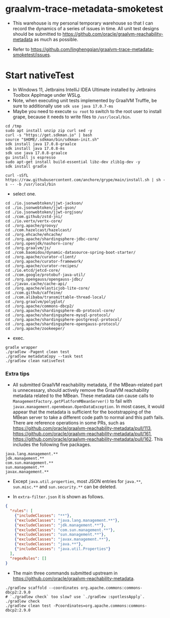 # graalvm-trace-metadata-smoketest

- This warehouse is my personal temporary warehouse so that I can record the dynamics of a series of issues in time. All
  unit test designs should be submitted to https://github.com/oracle/graalvm-reachability-metadata as much as possible.

- Refer to https://github.com/linghengqian/graalvm-trace-metadata-smoketest/issues.

# Start nativeTest

- In Windows 11, Jetbrains IntelliJ IDEA Ultimate installed by Jetbrains Toolbox AppImage under WSLg.
- Note, when executing unit tests implemented by GraalVM Truffle, be sure to additionally use `sdk use java 17.0.7-ms`
- Maybe you need to execute `su root` to switch to the root user to install grape, because it needs to write files
  to `/usr/local/bin`.

```shell
cd /tmp
sudo apt install unzip zip curl sed -y
curl -s "https://get.sdkman.io" | bash
source "$HOME/.sdkman/bin/sdkman-init.sh"
sdk install java 17.0.8-graalce
sdk install java 17.0.8-ms
sdk use java 17.0.8-graalce
gu install js espresso
sudo apt-get install build-essential libz-dev zlib1g-dev -y
sdk install gradle

curl -sSfL https://raw.githubusercontent.com/anchore/grype/main/install.sh | sh -s -- -b /usr/local/bin
```

- select one.

```shell
cd ./io.jsonwebtoken/jjwt-jackson/
cd ./io.jsonwebtoken/jjwt-gson/
cd ./io.jsonwebtoken/jjwt-orgjson/
cd ./com.github/zstd-jni/
cd ./io.vertx/vertx-core/
cd ./org.apache/groovy/
cd ./com.hazelcast/hazelcast/
cd ./org.ehcache/ehcache/
cd ./org.apache/shardingsphere-jdbc-core/
cd ./org.openjdk/nashorn-core/
cd ./org.graalvm/js/
cd ./com.baomidou/dynamic-datasource-spring-boot-starter/
cd ./org.apache/curator-client/
cd ./org.apache/curator-framework/
cd ./org.apache/curator-recipes/
cd ./io.etcd/jetcd-core/
cd ./com.google/protobuf-java-util/
cd ./org.opengauss/opengauss-jdbc/
cd ./javax.cache/cache-api/
cd ./org.apache/elasticjob-lite-core/
cd ./com.github/caffeine/
cd ./com.alibaba/transmittable-thread-local/
cd ./org.graalvm/polyglot/
cd ./org.apache/commons-dbcp2/
cd ./org.apache/shardingsphere-db-protocol-core/
cd ./org.apache/shardingsphere-mysql-protocol/
cd ./org.apache/shardingsphere-postgresql-protocol/
cd ./org.apache/shardingsphere-opengauss-protocol/
cd ./org.apache/zookeeper/
```

- exec.

```shell
gradle wrapper
./gradlew -Pagent clean test
./gradlew metadataCopy --task test
./gradlew clean nativeTest
```

### Extra tips

- All submitted GraalVM reachability metadata, if the MBean-related part is unnecessary, should actively remove the
  GraalVM reachability metadata related to the MBean. These metadata can cause calls to
  `ManagementFactory.getPlatformMBeanServer()` to fail with `javax.management.openmbean.OpenDataException`. In most
  cases, it would appear that the metadata is sufficient for the bootstrapping of the MBean server to take a different code
  path to normal and this path fails. There are reference operations in some PRs, such
  as https://github.com/oracle/graalvm-reachability-metadata/pull/113, https://github.com/oracle/graalvm-reachability-metadata/pull/161,
  https://github.com/oracle/graalvm-reachability-metadata/pull/162. This includes the following five packages.

```
java.lang.management.**
jdk.management.**
com.sun.management.**
sun.management.**
javax.management.**
```

- Except `java.util.properties`, most JSON entries for `java.**`, `sun.misc.**` and `sun.security.**` can be deleted.

- In `extra-filter.json` it is shown as follows.
```json
{
  "rules": [
    {"includeClasses": "**"},
    {"excludeClasses": "java.lang.management.**"},
    {"excludeClasses": "jdk.management.**"},
    {"excludeClasses": "com.sun.management.**"},
    {"excludeClasses": "sun.management.**"},
    {"excludeClasses": "javax.management.**"},
    {"excludeClasses": "java.**"},
    {"includeClasses": "java.util.Properties"}
  ],
  "regexRules": []
}
```

- The main three commands submitted upstream in https://github.com/oracle/graalvm-reachability-metadata.

```shell
./gradlew scaffold --coordinates org.apache.commons:commons-dbcp2:2.9.0
# `./gradlew check` too slow? use `./gradlew :spotlessApply`.
./gradlew check
./gradlew clean test -Pcoordinates=org.apache.commons:commons-dbcp2:2.9.0
```

